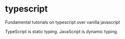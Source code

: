 # typescript
Fundamental tutorials on typescript over vanilla javascript

TypeScript is static typing. JavaScript is dynamic typing.

